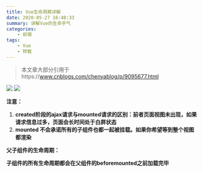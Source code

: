 ```yaml
---
title: Vue生命周期详解
date: 2020-05-27 16:48:33
summary: 讲解Vue的生命手气
categories:
    - 前端
tags:
    - Vue
    - 转载
---
```


> 本文章大部分引用于https://www.cnblogs.com/chenyablog/p/9095677.html

<img src="https://txy-tc-ly-1256104767.cos.ap-guangzhou.myqcloud.com/20200527165603.png"/>

<img src="https://txy-tc-ly-1256104767.cos.ap-guangzhou.myqcloud.com/20200527165715.png"/>

**注意：**

1. **created阶段的ajax请求与mounted请求的区别：前者页面视图未出现，如果请求信息过多，页面会长时间处于白屏状态**
2. **mounted 不会承诺所有的子组件也都一起被挂载。如果你希望等到整个视图都渲染**



**父子组件的生命周期：**

**子组件的所有生命周期都会在父组件的beforemounted之前加载完毕**

